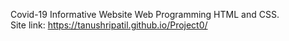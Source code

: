 Covid-19 Informative Website
Web Programming HTML and CSS.                                                                                                                                               
Site link: https://tanushripatil.github.io/Project0/
